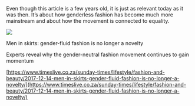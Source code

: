 Even though this article is a few years old, it is just as relevant today as it was then. It’s about how genderless fashion has become much more mainstream and about how the movement is connected to equality.

[](https://www.timeslive.co.za/sunday-times/lifestyle/fashion-and-beauty/2017-12-14-men-in-skirts-gender-fluid-fashion-is-no-longer-a-novelty/ "Men in skirts: gender-fluid fashion is no longer a novelty")

![](SN5Du2Pw6LU_8fYgh5aRmuLE__rFv1eRz2pEbsS8HfkhKmOu3LpsS5BxJOWClAfKO0LawtHjEe0Kj5nRwPIM=s1000)

Men in skirts: gender-fluid fashion is no longer a novelty

Experts reveal why the gender-neutral fashion movement continues to gain momentum

[https://www.timeslive.co.za/sunday-times/lifestyle/fashion-and-beauty/2017-12-14-men-in-skirts-gender-fluid-fashion-is-no-longer-a-novelty/](https://www.timeslive.co.za/sunday-times/lifestyle/fashion-and-beauty/2017-12-14-men-in-skirts-gender-fluid-fashion-is-no-longer-a-novelty/)